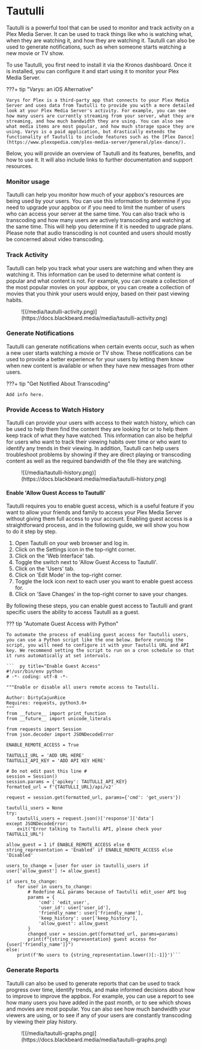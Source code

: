 # Tautulli

Tautulli is a powerful tool that can be used to monitor and track activity on a Plex Media Server. It can be used to track things like who is watching what, when they are watching it, and how they are watching it. Tautulli can also be used to generate notifications, such as when someone starts watching a new movie or TV show.

To use Tautulli, you first need to install it via the Kronos dashboard. Once it is installed, you can configure it and start using it to monitor your Plex Media Server.

???+ tip "Varys: an iOS Alternative"
    
    Varys for Plex is a third-party app that connects to your Plex Media Server and uses data from Tautulli to provide you with a more detailed look at your Plex Media Server's activity. For example, you can see how many users are currently streaming from your server, what they are streaming, and how much bandwidth they are using. You can also see what media items are most popular, and how much storage space they are using. Varys is a paid application, but drastically extends the functionality of Tautulli to include features such as the [Plex Dance](https://www.plexopedia.com/plex-media-server/general/plex-dance/).

Below, you will provide an overview of Tautulli and its features, benefits, and how to use it. It will also include links to further documentation and support resources.

### Monitor usage

Tautulli can help you monitor how much of your appbox's resources are being used by your users. You can use this information to determine if you need to upgrade your appbox or if you need to limit the number of users who can access your server at the same time. You can also track who is transcoding and how many users are actively transcoding and watching at the same time. This will help you determine if it is needed to upgrade plans. Please note that audio transcoding is not counted and users should mostly be concerned about video transcoding.

### Track Activity

Tautulli can help you track what your users are watching and when they are watching it. This information can be used to determine what content is popular and what content is not. For example, you can create a collection of the most popular movies on your appbox, or you can create a collection of movies that you think your users would enjoy, based on their past viewing habits.

<figure markdown>
![(/media/tautulli-activity.png)](https://docs.blackbeard.media/media/tautulli-activity.png)
  <figcaption></figcaption>
</figure>

### Generate Notifications

Tautulli can generate notifications when certain events occur, such as when a new user starts watching a movie or TV show. These notifications can be used to provide a better experience for your users by letting them know when new content is available or when they have new messages from other users.

???+ tip "Get Notified About Transcoding"
    
    Add info here.

### Provide Access to Watch History

Tautulli can provide your users with access to their watch history, which can be used to help them find the content they are looking for or to help them keep track of what they have watched. This information can also be helpful for users who want to track their viewing habits over time or who want to identify any trends in their viewing. In addition, Tautulli can help users troubleshoot problems by showing if they are direct playing or transcoding content as well as the required bandwidth of the file they are watching.

<figure markdown>
![(/media/tautulli-history.png)](https://docs.blackbeard.media/media/tautulli-history.png)
  <figcaption></figcaption>
</figure>

#### Enable 'Allow Guest Access to Tautulli'
 
Tautulli requires you to enable guest access, which is a useful feature if you want to allow your friends and family to access your Plex Media Server without giving them full access to your account. Enabling guest access is a straightforward process, and in the following guide, we will show you how to do it step by step.

1. Open Tautulli on your web browser and log in.
2. Click on the Settings icon in the top-right corner.
3. Click on the 'Web Interface' tab.
4. Toggle the switch next to 'Allow Guest Access to Tautulli'.
5. Click on the 'Users' tab.
6. Click on 'Edit Mode' in the top-right corner.
7. Toggle the lock icon next to each user you want to enable guest access for.
8. Click on 'Save Changes' in the top-right corner to save your changes.

By following these steps, you can enable guest access to Tautulli and grant specific users the ability to access Tautulli as a guest.

??? tip "Automate Guest Access with Python"
    
    To automate the process of enabling guest access for Tautulli users, you can use a Python script like the one below. Before running the script, you will need to configure it with your Tautulli URL and API key. We recommend setting the script to run on a cron schedule so that it runs automatically at set intervals.
    
    ```  py title="Enable Guest Access"                                                                    
    #!/usr/bin/env python
    # -*- coding: utf-8 -*-

    """Enable or disable all users remote access to Tautulli.

    Author: DirtyCajunRice
    Requires: requests, python3.6+
    """
    from __future__ import print_function
    from __future__ import unicode_literals

    from requests import Session
    from json.decoder import JSONDecodeError

    ENABLE_REMOTE_ACCESS = True

    TAUTULLI_URL = 'ADD URL HERE'
    TAUTULLI_API_KEY = 'ADD API KEY HERE'

    # Do not edit past this line #
    session = Session()
    session.params = {'apikey': TAUTULLI_API_KEY}
    formatted_url = f'{TAUTULLI_URL}/api/v2'

    request = session.get(formatted_url, params={'cmd': 'get_users'})

    tautulli_users = None
    try:
        tautulli_users = request.json()['response']['data']
    except JSONDecodeError:
        exit("Error talking to Tautulli API, please check your TAUTULLI_URL")

    allow_guest = 1 if ENABLE_REMOTE_ACCESS else 0
    string_representation = 'Enabled' if ENABLE_REMOTE_ACCESS else 'Disabled'

    users_to_change = [user for user in tautulli_users if user['allow_guest'] != allow_guest]

    if users_to_change:
        for user in users_to_change:
            # Redefine ALL params because of Tautulli edit_user API bug
            params = {
                'cmd': 'edit_user',
                'user_id': user['user_id'],
                'friendly_name': user['friendly_name'],
                'keep_history': user['keep_history'],
                'allow_guest': allow_guest
            }
            changed_user = session.get(formatted_url, params=params)
            print(f"{string_representation} guest access for {user['friendly_name']}")
    else:
        print(f'No users to {string_representation.lower()[:-1]}')```

### Generate Reports

Tautulli can also be used to generate reports that can be used to track progress over time, identify trends, and make informed decisions about how to improve to improve the appbox. For example, you can use a report to see how many users you have added in the past month, or to see which shows and movies are most popular. You can also see how much bandwidth your viewers are using, or to see if any of your users are constantly transcoding by viewing their play history.

<figure markdown>
![(/media/tautulli-graphs.png)](https://docs.blackbeard.media/media/tautulli-graphs.png)
  <figcaption></figcaption>
</figure>
